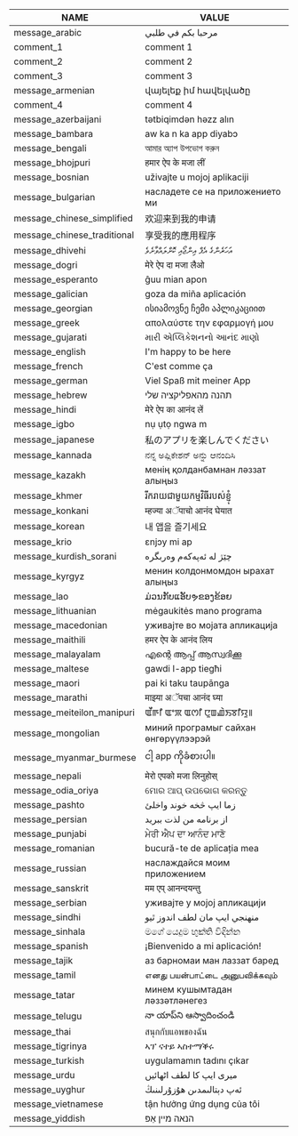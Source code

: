 | NAME | VALUE |
| ----------- | ----------- |
| message_arabic | مرحبا بكم في طلبي |
| comment_1 | comment 1 |
| comment_2 | comment 2 |
| comment_3 | comment 3 |
| message_armenian | վայելեք իմ հավելվածը |
| comment_4 | comment 4 |
| message_azerbaijani | tətbiqimdən həzz alın |
| message_bambara | aw ka n ka app diyabɔ |
| message_bengali | আমার অ্যাপ উপভোগ করুন |
| message_bhojpuri | हमार ऐप के मजा लीं |
| message_bosnian | uživajte u mojoj aplikaciji |
| message_bulgarian | насладете се на приложението ми |
| message_chinese_simplified | 欢迎来到我的申请 |
| message_chinese_traditional | 享受我的應用程序 |
| message_dhivehi | އަހަރެންގެ އެޕް އިންޖޯއި ކޮށްލައްވާށެވެ |
| message_dogri | मेरे ऐप दा मजा लैओ |
| message_esperanto | ĝuu mian apon |
| message_galician | goza da miña aplicación |
| message_georgian | ისიამოვნე ჩემი აპლიკაციით |
| message_greek | απολαύστε την εφαρμογή μου |
| message_gujarati | મારી એપ્લિકેશનનો આનંદ માણો |
| message_english | I\'m happy to be here |
| message_french | C\'est comme ça |
| message_german | Viel Spaß mit meiner App |
| message_hebrew | תהנה מהאפליקציה שלי |
| message_hindi | मेरे ऐप का आनंद लें |
| message_igbo | nụ ụtọ ngwa m |
| message_japanese | 私のアプリを楽しんでください |
| message_kannada | ನನ್ನ ಅಪ್ಲಿಕೇಶನ್ ಅನ್ನು ಆನಂದಿಸಿ |
| message_kazakh | менің қолданбамнан ләззат алыңыз |
| message_khmer | រីករាយជាមួយកម្មវិធីរបស់ខ្ញុំ |
| message_konkani | म्हज्या अॅपाचो आनंद घेयात |
| message_korean | 내 앱을 즐기세요 |
| message_krio | ɛnjɔy mi ap |
| message_kurdish_sorani | چێژ لە ئەپەکەم وەربگرە |
| message_kyrgyz | менин колдонмомдон ырахат алыңыз |
| message_lao | ມ່ວນກັບແອັບຯຂອງຂ້ອຍ |
| message_lithuanian | mėgaukitės mano programa |
| message_macedonian | уживајте во мојата апликација |
| message_maithili | हमर ऐप के आनंद लिय |
| message_malayalam | എന്റെ ആപ്പ് ആസ്വദിക്കൂ |
| message_maltese | gawdi l-app tiegħi |
| message_maori | pai ki taku taupānga |
| message_marathi | माझ्या अॅपचा आनंद घ्या |
| message_meiteilon_manipuri | ꯑꯩꯒꯤ ꯑꯦꯞ ꯑꯁꯤ ꯅꯨꯡꯉꯥꯏꯕꯤꯌꯨ꯫ |
| message_mongolian | миний програмыг сайхан өнгөрүүлээрэй |
| message_myanmar_burmese | ငါ့ app ကိုခံစားပါ။ |
| message_nepali | मेरो एपको मजा लिनुहोस् |
| message_odia_oriya | ମୋର ଆପ୍ ଉପଭୋଗ କରନ୍ତୁ | |
| message_pashto | زما ایپ څخه خوند واخلئ |
| message_persian | از برنامه من لذت ببرید |
| message_punjabi | ਮੇਰੀ ਐਪ ਦਾ ਆਨੰਦ ਮਾਣੋ |
| message_romanian | bucură-te de aplicația mea |
| message_russian | наслаждайся моим приложением |
| message_sanskrit | मम एप् आनन्दयन्तु |
| message_serbian | уживајте у мојој апликацији |
| message_sindhi | منهنجي ايپ مان لطف اندوز ٿيو |
| message_sinhala | මගේ යෙදුම භුක්ති විඳින්න |
| message_spanish | ¡Bienvenido a mi aplicación! |
| message_tajik | аз барномаи ман лаззат баред |
| message_tamil | எனது பயன்பாட்டை அனுபவிக்கவும் |
| message_tatar | минем кушымтадан ләззәтләнегез |
| message_telugu | నా యాప్‌ని ఆస్వాదించండి |
| message_thai | สนุกกับแอพของฉัน |
| message_tigrinya | ኣፕ ናተይ ኣስተማቕሩ |
| message_turkish | uygulamamın tadını çıkar |
| message_urdu | میری ایپ کا لطف اٹھائیں |
| message_uyghur | ئەپ دېتالىمدىن ھۇزۇرلىنىڭ |
| message_vietnamese | tận hưởng ứng dụng của tôi |
| message_yiddish | הנאה מיין אַפּ |
